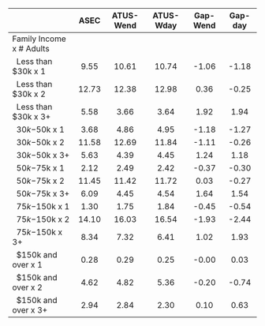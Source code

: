 
|                      |         ASEC |    ATUS-Wend |    ATUS-Wday |     Gap-Wend |      Gap-day |
| -------------------- | :----------: | :----------: | :----------: | :----------: | :----------: |
| Family Income x # Adults |              |              |              |              |              |
| &nbsp;&nbsp;Less than $30k x 1 |         9.55 |        10.61 |        10.74 |        -1.06 |        -1.18 |
| &nbsp;&nbsp;Less than $30k x 2 |        12.73 |        12.38 |        12.98 |         0.36 |        -0.25 |
| &nbsp;&nbsp;Less than $30k x 3+ |         5.58 |         3.66 |         3.64 |         1.92 |         1.94 |
| &nbsp;&nbsp;$30k-$50k x 1 |         3.68 |         4.86 |         4.95 |        -1.18 |        -1.27 |
| &nbsp;&nbsp;$30k-$50k x 2 |        11.58 |        12.69 |        11.84 |        -1.11 |        -0.26 |
| &nbsp;&nbsp;$30k-$50k x 3+ |         5.63 |         4.39 |         4.45 |         1.24 |         1.18 |
| &nbsp;&nbsp;$50k-$75k x 1 |         2.12 |         2.49 |         2.42 |        -0.37 |        -0.30 |
| &nbsp;&nbsp;$50k-$75k x 2 |        11.45 |        11.42 |        11.72 |         0.03 |        -0.27 |
| &nbsp;&nbsp;$50k-$75k x 3+ |         6.09 |         4.45 |         4.54 |         1.64 |         1.54 |
| &nbsp;&nbsp;$75k-$150k x 1 |         1.30 |         1.75 |         1.84 |        -0.45 |        -0.54 |
| &nbsp;&nbsp;$75k-$150k x 2 |        14.10 |        16.03 |        16.54 |        -1.93 |        -2.44 |
| &nbsp;&nbsp;$75k-$150k x 3+ |         8.34 |         7.32 |         6.41 |         1.02 |         1.93 |
| &nbsp;&nbsp;$150k and over x 1 |         0.28 |         0.29 |         0.25 |        -0.00 |         0.03 |
| &nbsp;&nbsp;$150k and over x 2 |         4.62 |         4.82 |         5.36 |        -0.20 |        -0.74 |
| &nbsp;&nbsp;$150k and over x 3+ |         2.94 |         2.84 |         2.30 |         0.10 |         0.63 |

